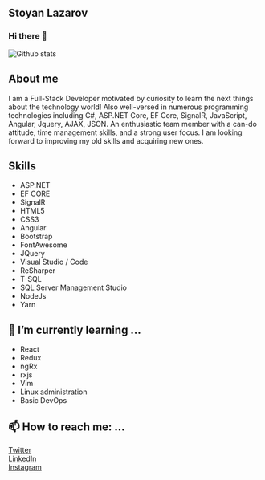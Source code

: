 ## Stoyan Lazarov
### Hi there 👋

![Github stats](https://github-readme-stats.vercel.app/api?username=Dreed657)

## About me
I am a Full-Stack Developer motivated by curiosity to learn the next things about the technology world! Also well-versed in numerous programming technologies including C#, ASP.NET Core, EF Core, SignalR, JavaScript, Angular, Jquery, AJAX, JSON. An enthusiastic team member with a can-do attitude, time management skills, and a strong user focus. I am looking forward to improving my old skills and acquiring new ones. 

## Skills
  - ASP.NET
  - EF CORE
  - SignalR
  - HTML5
  - CSS3
  - Angular
  - Bootstrap
  - FontAwesome
  - JQuery
  - Visual Studio / Code
  - ReSharper
  - T-SQL
  - SQL Server Management Studio
  - NodeJs
  - Yarn

## 🌱 I’m currently learning ...
  - React
  - Redux
  - ngRx
  - rxjs
  - Vim
  - Linux administration
  - Basic DevOps
  

## 📫 How to reach me: ...
[Twitter](https://twitter.com/Dree657) <br>
[LinkedIn](https://www.linkedin.com/in/stoyan-lazarov/) <br>
[Instagram](https://www.instagram.com/stoyanlazarov_657/) <br>
